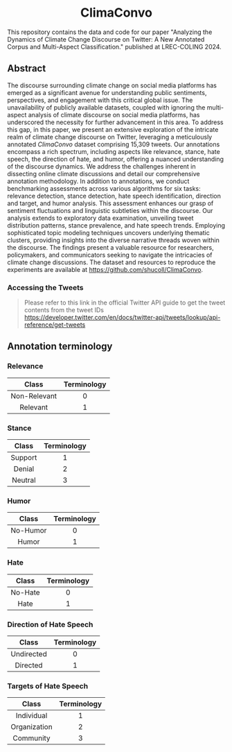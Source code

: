 <h1 font-size:40px align="center">ClimaConvo</h1>

This repository contains the data and code for our paper "Analyzing the Dynamics of Climate Change Discourse on Twitter: A New Annotated Corpus and Multi-Aspect Classification." published at LREC-COLING 2024.

## Abstract

The discourse surrounding climate change on social media platforms has emerged as a significant avenue for understanding public sentiments, perspectives, and engagement with this critical global issue. The unavailability of publicly available datasets, coupled with ignoring the multi-aspect analysis of climate discourse on social media platforms, has underscored the necessity for further advancement in this area. To address this gap, in this paper, we present an extensive exploration of the intricate realm of climate change discourse on Twitter, leveraging a meticulously annotated *ClimaConvo* dataset comprising 15,309 tweets. Our annotations encompass a rich spectrum, including aspects like relevance, stance, hate speech, the direction of hate, and humor, offering a nuanced understanding of the discourse dynamics. We address the challenges inherent in dissecting online climate discussions and detail our comprehensive annotation methodology. In addition to annotations, we conduct benchmarking assessments across various algorithms for six tasks: relevance detection, stance detection, hate speech identification, direction and target, and humor analysis. This assessment enhances our grasp of sentiment fluctuations and linguistic subtleties within the discourse. Our analysis extends to exploratory data examination, unveiling tweet distribution patterns, stance prevalence, and hate speech trends. Employing sophisticated topic modeling techniques uncovers underlying thematic clusters, providing insights into the diverse narrative threads woven within the discourse. The findings present a valuable resource for researchers, policymakers, and communicators seeking to navigate the intricacies of climate change discussions. The dataset and resources to reproduce the experiments are available at https://github.com/shucoll/ClimaConvo.

### Accessing the Tweets
>Please refer to this link in the official Twitter API guide to get the tweet contents from the tweet IDs
>https://developer.twitter.com/en/docs/twitter-api/tweets/lookup/api-reference/get-tweets


## Annotation terminology

### Relevance
|  Class | Terminology | 
| :--------: | :--------: | 
| Non-Relevant | 0 | 
| Relevant | 1 | 


### Stance
|  Class | Terminology | 
| :--------: | :--------: | 
| Support | 1 | 
| Denial | 2 | 
| Neutral | 3 | 


### Humor
|  Class | Terminology | 
| :--------: | :--------: | 
| No-Humor | 0 | 
| Humor | 1 | 


### Hate
|  Class | Terminology | 
| :--------: | :--------: | 
| No-Hate | 0 | 
| Hate | 1 | 

### Direction of Hate Speech

|  Class | Terminology | 
| :--------: | :--------: | 
| Undirected | 0 | 
| Directed | 1 | 

### Targets of Hate Speech
|  Class | Terminology | 
| :--------: | :--------: | 
| Individual | 1 | 
| Organization | 2 | 
| Community | 3 |

